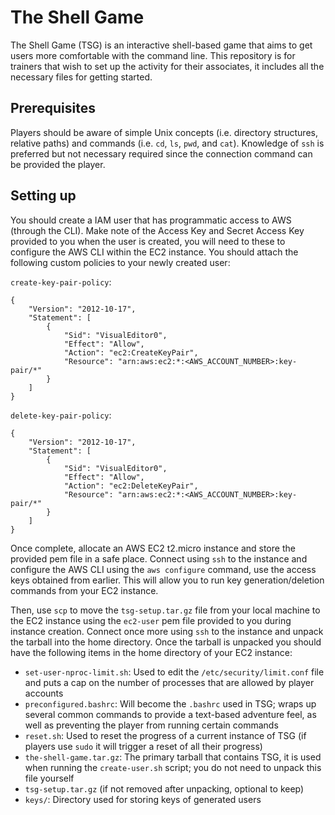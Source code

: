 # The Shell Game

The Shell Game (TSG) is an interactive shell-based game that aims to get users more comfortable with the command line. This repository is for trainers that wish to set up the activity for their associates, it includes all the necessary files for getting started.

## Prerequisites

Players should be aware of simple Unix concepts (i.e. directory structures, relative paths) and commands (i.e. `cd`, `ls`, `pwd`, and `cat`). Knowledge of `ssh` is preferred but not necessary required since the connection command can be provided the player.


## Setting up

You should create a IAM user that has programmatic access to AWS (through the CLI). Make note of the Access Key and Secret Access Key provided to you when the user is created, you will need to these to configure the AWS CLI within the EC2 instance. You should attach the following custom policies to your newly created user:

`create-key-pair-policy`:
```
{
    "Version": "2012-10-17",
    "Statement": [
        {
            "Sid": "VisualEditor0",
            "Effect": "Allow",
            "Action": "ec2:CreateKeyPair",
            "Resource": "arn:aws:ec2:*:<AWS_ACCOUNT_NUMBER>:key-pair/*"
        }
    ]
}
```

`delete-key-pair-policy`:
```
{
    "Version": "2012-10-17",
    "Statement": [
        {
            "Sid": "VisualEditor0",
            "Effect": "Allow",
            "Action": "ec2:DeleteKeyPair",
            "Resource": "arn:aws:ec2:*:<AWS_ACCOUNT_NUMBER>:key-pair/*"
        }
    ]
}
```


Once complete, allocate an AWS EC2 t2.micro instance and store the provided pem file in a safe place. Connect using `ssh` to the instance and configure the AWS CLI using the `aws configure` command, use the access keys obtained from earlier. This will allow you to run key generation/deletion commands from your EC2 instance.

Then, use `scp` to move the `tsg-setup.tar.gz` file from your local machine to the EC2 instance using the `ec2-user` pem file provided to you during instance creation. Connect once more using `ssh` to the instance and unpack the tarball into the home directory. Once the tarball is unpacked you should have the following items in the home directory of your EC2 instance:

- `set-user-nproc-limit.sh`: Used to edit the `/etc/security/limit.conf` file and puts a cap on the number of processes that are allowed by player accounts
- `preconfigured.bashrc`: Will become the `.bashrc` used in TSG; wraps up several common commands to provide a text-based adventure feel, as well as preventing the player from running certain commands
- `reset.sh`: Used to reset the progress of a current instance of TSG (if players use `sudo` it will trigger a reset of all their progress)
- `the-shell-game.tar.gz`: The primary tarball that contains TSG, it is used when running the `create-user.sh` script; you do not need to unpack this file yourself
- `tsg-setup.tar.gz` (if not removed after unpacking, optional to keep)
- `keys/`: Directory used for storing keys of generated users

